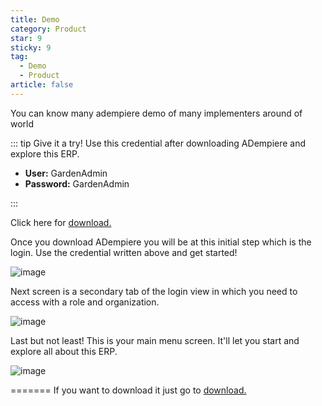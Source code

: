 ```yaml
---
title: Demo
category: Product
star: 9
sticky: 9
tag:
  - Demo
  - Product
article: false
---
```


You can know many adempiere demo of many implementers around of world

::: tip Give it a try! Use this credential after downloading ADempiere and explore this ERP.

- **User:** GardenAdmin
- **Password:** GardenAdmin

:::


Click here for [download.](../downloads)

Once you download ADempiere you will be at this initial step which is the login. Use the credential written above and get started!

![image](https://user-images.githubusercontent.com/89487449/179291910-e81c54bf-7859-4c65-af18-af13704e54c9.png)

Next screen is a secondary tab of the login view in which you need to access with a role and organization.

![image](https://user-images.githubusercontent.com/89487449/179292277-e7a58955-1e5c-431b-9aad-05090cadc99f.png)

Last but not least! This is your main menu screen. It'll let you start and explore all about this ERP.

![image](https://user-images.githubusercontent.com/89487449/179292854-6d4014e2-e607-4694-9380-5b923bc44d9b.png)




=======
If you want to download it just go to [download.](../downloads)

